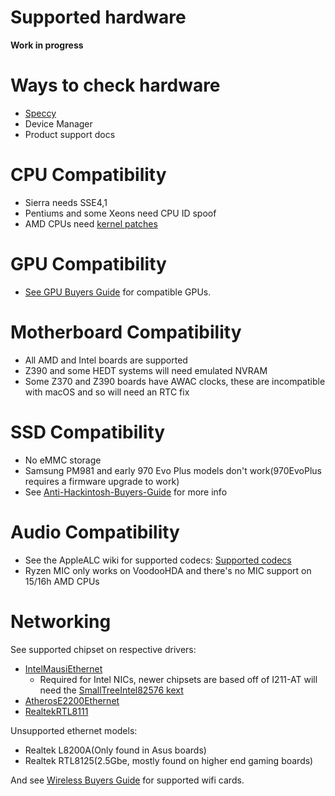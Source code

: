 # Supported hardware

**Work in progress**

# Ways to check hardware

* [Speccy](https://www.ccleaner.com/speccy)
* Device Manager
* Product support docs

# CPU Compatibility

* Sierra needs SSE4,1
* Pentiums and some Xeons need CPU ID spoof
* AMD CPUs need [kernel patches](https://github.com/AMD-OSX/AMD_Vanilla/tree/opencore)

# GPU Compatibility

* [See GPU Buyers Guide](https://khronokernel-3.gitbook.io/catalina-gpu-buyers-guide/) for compatible GPUs.
# Motherboard Compatibility

* All AMD and Intel boards are supported
* Z390 and some HEDT systems will need emulated NVRAM
* Some Z370 and Z390 boards have AWAC clocks, these are incompatible with macOS and so will need an RTC fix

# SSD Compatibility

* No eMMC storage
* Samsung PM981 and early 970 Evo Plus models don't work(970EvoPlus requires a firmware upgrade to work)
* See [Anti-Hackintosh-Buyers-Guide](https://khronokernel-5.gitbook.io/anti-hackintosh-buyers-guide/) for more info

# Audio Compatibility

* See the AppleALC wiki for supported codecs: [Supported codecs
](https://github.com/acidanthera/applealc/wiki/supported-codecs)
* Ryzen MIC only works on VoodooHDA and there's no MIC support on 15/16h AMD CPUs

# Networking

See supported chipset on respective drivers:

* [IntelMausiEthernet](https://github.com/Mieze/IntelMausiEthernet)
   * Required for Intel NICs, newer chipsets are based off of I211-AT will need the [SmallTreeIntel82576 kext](https://drive.google.com/file/d/0B5Txx3pb7pgcOG5lSEF2VzFySWM/view?usp=sharing)
* [AtherosE2200Ethernet](https://github.com/Mieze/AtherosE2200Ethernet)
* [RealtekRTL8111](https://github.com/Mieze/RTL8111_driver_for_OS_X)

Unsupported ethernet models:
* Realtek L8200A(Only found in Asus boards)
* Realtek RTL8125(2.5Gbe, mostly found on higher end gaming boards)

And see [Wireless Buyers Guide](https://khronokernel-7.gitbook.io/wireless-buyers-guide/) for supported wifi cards.


